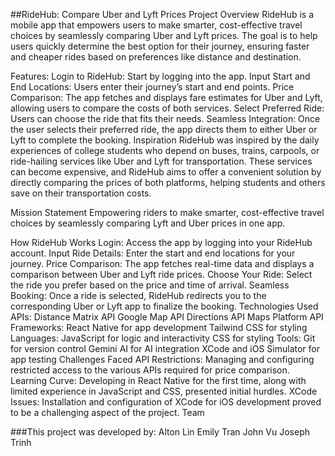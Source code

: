 ##RideHub: Compare Uber and Lyft Prices
Project Overview
RideHub is a mobile app that empowers users to make smarter, cost-effective travel choices by seamlessly comparing Uber and Lyft prices. The goal is to help users quickly determine the best option for their journey, ensuring faster and cheaper rides based on preferences like distance and destination.

Features:
Login to RideHub: Start by logging into the app.
Input Start and End Locations: Users enter their journey’s start and end points.
Price Comparison: The app fetches and displays fare estimates for Uber and Lyft, allowing users to compare the costs of both services.
Select Preferred Ride: Users can choose the ride that fits their needs.
Seamless Integration: Once the user selects their preferred ride, the app directs them to either Uber or Lyft to complete the booking.
Inspiration
RideHub was inspired by the daily experiences of college students who depend on buses, trains, carpools, or ride-hailing services like Uber and Lyft for transportation. These services can become expensive, and RideHub aims to offer a convenient solution by directly comparing the prices of both platforms, helping students and others save on their transportation costs.

Mission Statement
Empowering riders to make smarter, cost-effective travel choices by seamlessly comparing Lyft and Uber prices in one app.

How RideHub Works
Login: Access the app by logging into your RideHub account.
Input Ride Details: Enter the start and end locations for your journey.
Price Comparison: The app fetches real-time data and displays a comparison between Uber and Lyft ride prices.
Choose Your Ride: Select the ride you prefer based on the price and time of arrival.
Seamless Booking: Once a ride is selected, RideHub redirects you to the corresponding Uber or Lyft app to finalize the booking.
Technologies Used
APIs:
Distance Matrix API
Google Map API
Directions API
Maps Platform API
Frameworks:
React Native for app development
Tailwind CSS for styling
Languages:
JavaScript for logic and interactivity
CSS for styling
Tools:
Git for version control
Gemini AI for AI integration
XCode and iOS Simulator for app testing
Challenges Faced
API Restrictions: Managing and configuring restricted access to the various APIs required for price comparison.
Learning Curve: Developing in React Native for the first time, along with limited experience in JavaScript and CSS, presented initial hurdles.
XCode Issues: Installation and configuration of XCode for iOS development proved to be a challenging aspect of the project.
Team


###This project was developed by:
Alton Lin
Emily Tran
John Vu
Joseph Trinh
